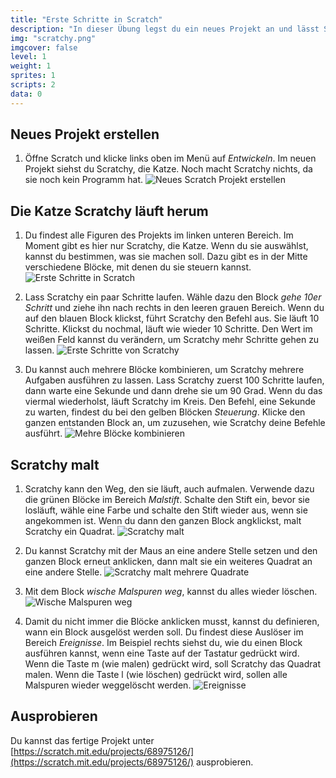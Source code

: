 ```yaml
---
title: "Erste Schritte in Scratch"
description: "In dieser Übung legst du ein neues Projekt an und lässt Scratchy, die Katze, am Bildschirm herumlaufen."
img: "scratchy.png"
imgcover: false
level: 1
weight: 1
sprites: 1
scripts: 2
data: 0
---
```


## Neues Projekt erstellen

1. Öffne Scratch und klicke links oben im Menü auf *Entwickeln*. Im neuen Projekt siehst du Scratchy, die Katze. Noch macht Scratchy nichts, da sie noch kein Programm hat.
![Neues Scratch Projekt erstellen](scratch-projekt-erstellen.png)

## Die Katze Scratchy läuft herum

1. Du findest alle Figuren des Projekts im linken unteren Bereich. Im Moment gibt es hier nur Scratchy, die Katze. Wenn du sie auswählst, kannst du bestimmen, was sie machen soll. Dazu gibt es in der Mitte verschiedene Blöcke, mit denen du sie steuern kannst.
![Erste Schritte in Scratch](neues-scratch-projekt.png)

2. Lass Scratchy ein paar Schritte laufen. Wähle dazu den Block *gehe 10er Schritt* und ziehe ihn nach rechts in den leeren grauen Bereich. Wenn du auf den blauen Block klickst, führt Scratchy den Befehl aus. Sie läuft 10 Schritte. Klickst du nochmal, läuft wie wieder 10 Schritte. Den Wert im weißen Feld kannst du verändern, um Scratchy mehr Schritte gehen zu lassen.
![Erste Schritte von Scratchy](erste-schritte-scratchy.png)

3. Du kannst auch mehrere Blöcke kombinieren, um Scratchy mehrere Aufgaben ausführen zu lassen. Lass Scratchy zuerst 100 Schritte laufen, dann warte eine Sekunde und dann drehe sie um 90 Grad. Wenn du das viermal wiederholst, läuft Scratchy im Kreis. Den Befehl, eine Sekunde zu warten, findest du bei den gelben Blöcken *Steuerung*. 
Klicke den ganzen entstanden Block an, um zuzusehen, wie Scratchy deine Befehle ausführt.
![Mehre Blöcke kombinieren](scratchy-geht-im-kreis.png)

## Scratchy malt

1. Scratchy kann den Weg, den sie läuft, auch aufmalen. Verwende dazu die grünen Blöcke im Bereich *Malstift*. Schalte den Stift ein, bevor sie losläuft, wähle eine Farbe und schalte den Stift wieder aus, wenn sie angekommen ist. Wenn du dann den ganzen Block angklickst, malt Scratchy ein Quadrat.
![Scratchy malt](scratchy-malt.png)

2. Du kannst Scratchy mit der Maus an eine andere Stelle setzen und den ganzen Block erneut anklicken, dann malt sie ein weiteres Quadrat an eine andere Stelle.
![Scratchy malt mehrere Quadrate](mehrere-quadrate.png)

3. Mit dem Block *wische Malspuren weg*, kannst du alles wieder löschen.
![Wische Malspuren weg](wische-malspuren-weg.png)

4. Damit du nicht immer die Blöcke anklicken musst, kannst du definieren, wann ein Block ausgelöst werden soll. 
Du findest diese Auslöser im Bereich *Ereignisse*. Im Beispiel rechts siehst du, wie du einen Block ausführen kannst, wenn eine Taste auf der Tastatur gedrückt wird. Wenn die Taste m (wie malen) gedrückt wird, soll Scratchy das Quadrat malen. Wenn die Taste l (wie löschen) gedrückt wird, sollen alle Malspuren wieder weggelöscht werden.
![Ereignisse](ereignisse.png)

## Ausprobieren

Du kannst das fertige Projekt unter [https://scratch.mit.edu/projects/68975126/](https://scratch.mit.edu/projects/68975126/) ausprobieren.
